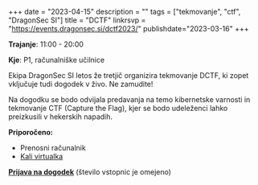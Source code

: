 +++
date = "2023-04-15"
description = ""
tags = ["tekmovanje", "ctf", "DragonSec SI"]
title = "DCTF"
linkrsvp = "https://events.dragonsec.si/dctf2023/"
publishdate="2023-03-16"
+++

**Trajanje**: 11:00 - 20:00

**Kje**: P1, računalniške učilnice

Ekipa DragonSec SI letos že tretjič organizira tekmovanje DCTF, ki zopet vključuje tudi dogodek v živo. Ne zamudite!

Na dogodku se bodo odvijala predavanja na temo kibernetske varnosti in tekmovanje CTF (Capture the Flag), kjer se bodo udeleženci lahko preizkusili v hekerskih napadih.

<!--more-->

**Priporočeno:**

- Prenosni računalnik
- [Kali virtualka](https://www.kali.org/get-kali/#kali-virtual-machines)

[**Prijava na dogodek**](https://events.dragonsec.si/dctf2023/) (število vstopnic je omejeno)
